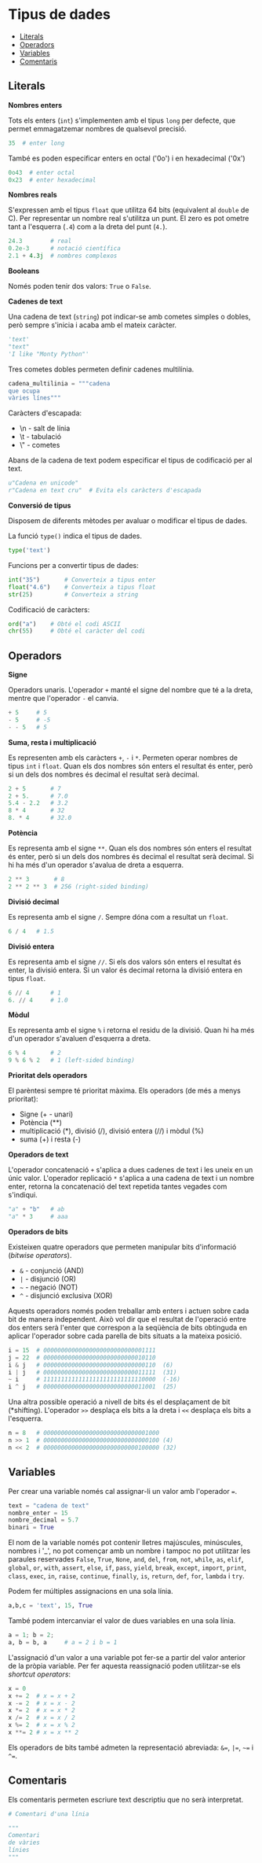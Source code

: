 # Tipus de dades

* [Literals](#literals)
* [Operadors](#operadors)
* [Variables](#variables)
* [Comentaris](#comentaris)

## Literals

**Nombres enters**

Tots els enters (`int`) s'implementen amb el tipus `long` per defecte, que permet emmagatzemar nombres de qualsevol precisió.

```python
35  # enter long
```

També es poden especificar enters en octal ('0o') i en hexadecimal ('0x')
```python
0o43  # enter octal
0x23  # enter hexadecimal
```

**Nombres reals**

S'expressen amb el tipus `float` que utilitza 64 bits (equivalent al `double` de C).
Per representar un nombre real s'utilitza un punt.
El zero es pot ometre tant a l'esquerra (`.4`) com a la dreta del punt (`4.`).

```python
24.3        # real
0.2e-3      # notació científica
2.1 + 4.3j  # nombres complexos
```

**Booleans**

Només poden tenir dos valors: `True` o `False`.


**Cadenes de text**

Una cadena de text (`string`) pot indicar-se amb cometes simples o dobles, però sempre s'inicia i acaba amb el mateix caràcter.
```python
'text'
"text"
'I like "Monty Python"'
```

Tres cometes dobles permeten definir cadenes multilínia.
```python
cadena_multilinia = """cadena
que ocupa
vàries línes"""
``` 

Caràcters d'escapada:

* \n - salt de línia
* \t - tabulació
* \\" - cometes

Abans de la cadena de text podem especificar el tipus de codificació per al text.
```python
u"Cadena en unicode"
r"Cadena en text cru"  # Evita els caràcters d'escapada 
```

**Conversió de tipus**

Disposem de diferents mètodes per avaluar o modificar el tipus de dades.

La funció `type()` indica el tipus de dades.
```python
type('text')
```

Funcions per a convertir tipus de dades:
```python
int("35")       # Converteix a tipus enter
float("4.6")    # Converteix a tipus float
str(25)         # Converteix a string
```

Codificació de caràcters:
```python
ord("a")    # Obté el codi ASCII
chr(55)     # Obté el caràcter del codi
```

## Operadors

**Signe**

Operadors unaris.
L'operador `+` manté el signe del nombre que té a la dreta, mentre que l'operador `-` el canvia.
```python
+ 5     # 5
- 5     # -5
- - 5   # 5
```

**Suma, resta i multiplicació**

Es representen amb els caràcters `+`, `-` i `*`.
Permeten operar nombres de tipus `int` i `float`.
Quan els dos nombres són enters el resultat és enter, però si un dels dos nombres és decimal el resultat serà decimal.
```python
2 + 5       # 7
2 + 5.      # 7.0
5.4 - 2.2   # 3.2
8 * 4       # 32
8. * 4      # 32.0
```

**Potència**

Es representa amb el signe `**`.
Quan els dos nombres són enters el resultat és enter, però si un dels dos nombres és decimal el resultat serà decimal.
Si hi ha més d'un operador s'avalua de dreta a esquerra.
```python
2 ** 3       # 8
2 ** 2 ** 3  # 256 (right-sided binding)
```
 

**Divisió decimal**

Es representa amb el signe `/`. Sempre dóna com a resultat un `float`.

```python
6 / 4   # 1.5 
```

**Divisió entera**

Es representa amb el signe `//`.
Si els dos valors són enters el resultat és enter, la divisió entera.
Si un valor és decimal retorna la divisió entera en tipus `float`.
```python
6 // 4      # 1
6. // 4     # 1.0
```

**Mòdul**

Es representa amb el signe `%` i retorna el residu de la divisió.
Quan hi ha més d'un operador s'avaluen d'esquerra a dreta.
```python
6 % 4       # 2
9 % 6 % 2   # 1 (left-sided binding)
```

**Prioritat dels operadors**

El parèntesi sempre té prioritat màxima.
Els operadors (de més a menys prioritat):

* Signe (+ - unari)
* Potència (**)
* multiplicació (*), divisió (/), divisió entera (//) i mòdul (%)
* suma (+) i resta (-)

**Operadors de text**

L'operador concatenació `+` s'aplica a dues cadenes de text i les uneix en un únic valor.
L'operador replicació `*` s'aplica a una cadena de text i un nombre enter, retorna la concatenació del text repetida tantes vegades com s'indiqui.

```python
"a" + "b"   # ab
"a" * 3     # aaa
```

**Operadors de bits**

Existeixen quatre operadors que permeten manipular bits d'informació (*bitwise operators*).

* `&` - conjunció (AND)
* `|` - disjunció (OR)
* `~` - negació (NOT)
* `^` - disjunció exclusiva (XOR)

Aquests operadors només poden treballar amb enters i actuen sobre cada bit de manera independent.
Això vol dir que el resultat de l'operació entre dos enters serà l'enter que correspon a la seqüència de bits obtinguda
en aplicar l'operador sobre cada parella de bits situats a la mateixa posició.

```python
i = 15  # 00000000000000000000000000001111
j = 22  # 00000000000000000000000000010110
i & j   # 00000000000000000000000000000110  (6)
i | j   # 00000000000000000000000000011111  (31)
~ i     # 11111111111111111111111111110000  (-16)
i ^ j   # 00000000000000000000000000011001  (25)
```

Una altra possible operació a nivell de bits és el desplaçament de bit (*shifting).
L'operador `>>` desplaça els bits a la dreta i `<<` desplaça els bits a l'esquerra.
```python
n = 8   # 000000000000000000000000000001000
n >> 1  # 000000000000000000000000000000100 (4)
n << 2  # 000000000000000000000000000100000 (32)
```

## Variables

Per crear una variable només cal assignar-li un valor amb l'operador `=`.

```python
text = "cadena de text"
nombre_enter = 15
nombre_decimal = 5.7
binari = True
```
El nom de la variable només pot contenir lletres majúscules, minúscules, nombres i '_', no pot començar amb un nombre i 
tampoc no pot utilitzar les paraules reservades `False`, `True`, `None`, `and`, `del`,
`from`, `not`, `while`, `as`, `elif`, `global`, `or`, `with`, `assert`, `else`, `if`, `pass`, `yield`, `break`, 
`except`, `import`, `print`, `class`, `exec`, `in`, `raise`, `continue`, `finally`, `is`, `return`, `def`, `for`,
`lambda` i `try`.

Podem fer múltiples assignacions en una sola línia.
```python
a,b,c = 'text', 15, True
``` 

També podem intercanviar el valor de dues variables en una sola línia.
```python
a = 1; b = 2;
a, b = b, a     # a = 2 i b = 1
```

L'assignació d'un valor a una variable pot fer-se a partir del valor anterior de la pròpia variable.
Per fer aquesta reassignació poden utilitzar-se els *shortcut operators*:
```python
x = 0
x += 2  # x = x + 2
x -= 2  # x = x - 2
x *= 2  # x = x * 2
x /= 2  # x = x / 2
x %= 2  # x = x % 2
x **= 2 # x = x ** 2
```

Els operadors de bits també admeten la representació abreviada: `&=`, `|=`, `~=` i `^=`.

## Comentaris

Els comentaris permeten escriure text descriptiu que no serà interpretat.

```python
# Comentari d'una línia

"""
Comentari
de vàries
línies
"""
```
